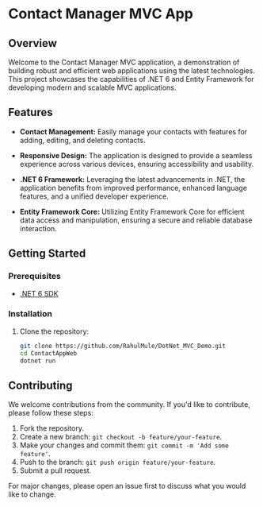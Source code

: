# Contact Manager MVC App



## Overview

Welcome to the Contact Manager MVC application, a demonstration of building robust and efficient web applications using the latest technologies. This project showcases the capabilities of .NET 6 and Entity Framework for developing modern and scalable MVC applications.

## Features

- **Contact Management:** Easily manage your contacts with features for adding, editing, and deleting contacts.

- **Responsive Design:** The application is designed to provide a seamless experience across various devices, ensuring accessibility and usability.

- **.NET 6 Framework:** Leveraging the latest advancements in .NET, the application benefits from improved performance, enhanced language features, and a unified developer experience.

- **Entity Framework Core:** Utilizing Entity Framework Core for efficient data access and manipulation, ensuring a secure and reliable database interaction.

## Getting Started

### Prerequisites

- [.NET 6 SDK](https://dotnet.microsoft.com/download/dotnet/6.0)

### Installation

1. Clone the repository:

   ```bash
   git clone https://github.com/RahulMule/DotNet_MVC_Demo.git
   cd ContactAppWeb
   dotnet run


## Contributing

We welcome contributions from the community. If you'd like to contribute, please follow these steps:

1. Fork the repository.
2. Create a new branch: `git checkout -b feature/your-feature`.
3. Make your changes and commit them: `git commit -m 'Add some feature'`.
4. Push to the branch: `git push origin feature/your-feature`.
5. Submit a pull request.

For major changes, please open an issue first to discuss what you would like to change.





